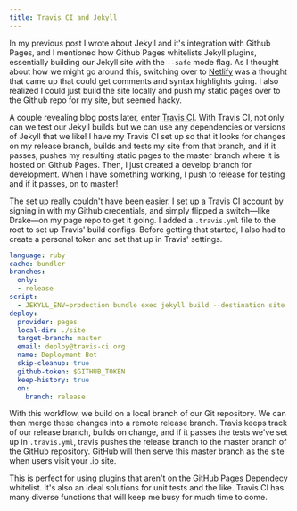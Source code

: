 ```yaml
---
title: Travis CI and Jekyll
---
```

In my previous post I wrote about Jekyll and it's integration with Github Pages, and I mentioned how Github Pages whitelists Jekyll plugins, essentially building our Jekyll site with the `--safe` mode flag. As I thought about how we might go around this, switching over to [Netlify](https://www.netlify.com) was a thought that came up that could get comments and syntax highlights going. I also realized I could just build the site locally and push my static pages over to the Github repo for my site, but seemed hacky.

A couple revealing blog posts later, enter [Travis CI](https://travis-ci.org). With Travis CI, not only can we test our Jekyll builds but we can use any dependencies or versions of Jekyll that we like! I have my Travis CI set up so that it looks for changes on my release branch, builds and tests my site from that branch, and if it passes, pushes my resulting static pages to the master branch where it is hosted on Github Pages. Then, I just created a develop branch for development. When I have something working, I push to release for testing and if it passes, on to master!

The set up really couldn't have been easier. I set up a Travis CI account by signing in with my Github credentials, and simply flipped a switch—like Drake—on my page repo to get it going. I added a `.travis.yml` file to the root to set up Travis' build configs. Before getting that started, I also had to create a personal token and set that up in Travis' settings.

```yaml
language: ruby
cache: bundler
branches:
  only:
  - release
script:
  - JEKYLL_ENV=production bundle exec jekyll build --destination site
deploy:
  provider: pages
  local-dir: ./site
  target-branch: master
  email: deploy@travis-ci.org
  name: Deployment Bot
  skip-cleanup: true
  github-token: $GITHUB_TOKEN
  keep-history: true
  on:
    branch: release
```

With this workflow, we build on a local branch of our Git repository. We can then merge these changes into a remote release branch. Travis keeps track of our release branch, builds on change, and if it passes the tests we've set up in `.travis.yml`, travis pushes the release branch to the master branch of the GitHub repository. GitHub will then serve this master branch as the site when users visit your .io site.

This is perfect for using plugins that aren't on the GitHub Pages Dependecy whitelist. It's also an ideal solutions for unit tests and the like. Travis CI has many diverse functions that will keep me busy for much time to come.